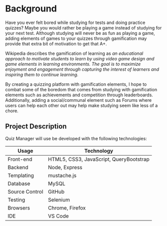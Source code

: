 # Background

Have you ever felt bored while studying for tests and doing practice quizzes? Maybe you would rather be playing a game instead of studying for your next test. Although studying will never be as fun as playing a game, adding elements of games to your quizzes through gamification may provide that extra bit of motivation to get that A+.

Wikipedia describes the gamification of learning as _an educational approach to motivate students to learn by using video game design and game elements in learning environments. The goal is to maximize enjoyment and engagement through capturing the interest of learners and inspiring them to continue learning._

By creating a quizzing platform with gamification elements, I hope to combat some of the boredom that comes from studying with gamification elements such as achievements and competition through leaderboards. Additionally, adding a social/communal element such as Forums where users can help each other out may help make studying seem like less of a chore.

## Project Description

Quiz Manager will use be developed with the following technologies:

| Usage | Technology |
| --- | --- |
| Front-end | HTML5, CSS3, JavaScript, QueryBootstrap |
| Backend | Node, Express |
| Templating | mustache.js |
| Database | MySQL |
| Source Control | GitHub |
| Testing | Selenium |
| Browsers | Chrome, Firefox |
| IDE | VS Code |
